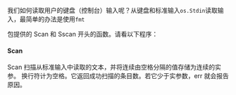 我们如何读取用户的键盘（控制台）输入呢？从键盘和标准输入`os.Stdin`读取输入，最简单的办法是使用`fmt`

包提供的 Scan 和 Sscan 开头的函数。请看以下程序：

#### Scan

Scan 扫描从标准输入中读取的文本，并将连续由空格分隔的值存储为连续的实参。 换行符计为空格。它返回成功扫描的条目数。若它少于实参数，err 就会报告原因。

